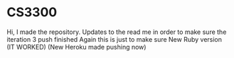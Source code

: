 # CS3300
Hi, I made the repository.
Updates to the read me in order to make sure the iteration 3 push finished
Again this is just to make sure
New Ruby version (IT WORKED)
(New Heroku made pushing now)
